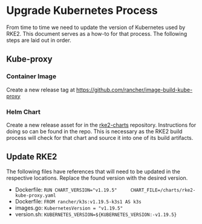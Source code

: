 # Upgrade Kubernetes Process

From time to time we need to update the version of Kubernetes used by RKE2. This document serves as a how-to for that process. The following steps are laid out in order.

##  Kube-proxy

### Container Image

Create a new release tag at https://github.com/rancher/image-build-kube-proxy

### Helm Chart

Create a new release asset for in the [rke2-charts](github.com/rancher/rke2-charts) repository. Instructions for doing so can be found in the repo. This is necessary as the RKE2 build process will check for that chart and source it into one of its build artifacts.

## Update RKE2

The following files have references that will need to be updated in the respective locations. Replace the found version with the desired version.

* Dockerfile: `RUN CHART_VERSION="v1.19.5"     CHART_FILE=/charts/rke2-kube-proxy.yaml`
* Dockerfile: `FROM rancher/k3s:v1.19.5-k3s1 AS k3s`
* images.go:  `KubernetesVersion = "v1.19.5"`
* version.sh: `KUBERNETES_VERSION=${KUBERNETES_VERSION:-v1.19.5}`
